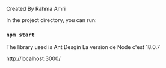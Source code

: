 Created By Rahma Amri 

In the project directory, you can run:
### `npm start`


The library used is Ant Desgin
La version de Node c'est 18.0.7 


http://localhost:3000/



